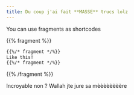 ```yaml
---
title: Du coup j'ai fait **MASSE** trucs lolz
---
```


You can use fragments as shortcodes

{{% fragment %}}
```html
{{%/* fragment */%}}
Like this!
{{%/* fragment */%}}
```
{{% /fragment %}}

Incroyable non ?
Wallah jte jure sa mèèèèèèèère
